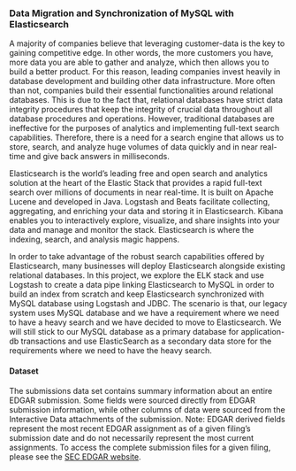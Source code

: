 ### Data Migration and Synchronization of MySQL with Elasticsearch

A majority of companies believe that leveraging customer-data is the key to gaining competitive edge. In other words, the more customers you have, more data you are able to gather and analyze, which then allows you to build a better product. 
For this reason, leading companies invest heavily in database development and building other data infrastructure. More often than not, companies build their essential functionalities around relational databases. This is due to the fact that, relational databases have strict data integrity procedures that keep the integrity of crucial data throughout all database procedures and operations. However, traditional databases are ineffective for the purposes of analytics and implementing full-text search capabilities. Therefore, there is a need for a search engine that allows us to store, search, and analyze huge volumes of data quickly and in near real-time and give back answers in milliseconds.  

Elasticsearch is the world’s leading free and open search and analytics solution at the heart of the Elastic Stack that provides a rapid full-text search over millions of documents in near real-time. It is built on Apache Lucene and developed in Java. Logstash and Beats facilitate collecting, aggregating, and enriching your data and storing it in Elasticsearch. Kibana enables you to interactively explore, visualize, and share insights into your data and manage and monitor the stack. Elasticsearch is where the indexing, search, and analysis magic happens.</span>   

In order to take advantage of the robust search capabilities offered by Elasticsearch, many businesses will deploy Elasticsearch alongside existing relational databases. In this project, we explore the ELK stack and use Logstash to create a data pipe linking Elasticsearch to MySQL in order to build an index from scratch and keep Elasticsearch synchronized with MySQL database using Logstash and JDBC. The scenario is that, our legacy system uses MySQL database and we have a requirement where we need to have a heavy search and we have decided to move to Elasticsearch. We will still stick to our MySQL database as a primary database for application-db transactions and use ElasticSearch as a secondary data store for the requirements where we need to have the heavy search.


#### Dataset

The submissions data set contains summary information about an entire EDGAR submission. Some fields were sourced directly from EDGAR submission information, while other columns of data were sourced from the Interactive Data attachments of the submission. Note: EDGAR derived fields represent the most recent EDGAR assignment as of a given filing’s submission date and do not necessarily represent the most current assignments. 
To access the complete submission files for a given filing, please see the [SEC EDGAR website](https://www.sec.gov).
